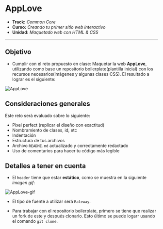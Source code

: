 # AppLove

* **Track:** _Common Core_
* **Curso:** _Creando tu primer sitio web interactivo_
* **Unidad:** _Maquetado web con HTML & CSS_

***

## **Objetivo**

* Cumplir con el reto propuesto en clase: Maquetar la web **AppLove**, utilizando como base un repositorio boilerplate(plantilla inicial) con los recursos necesarios(imágenes y algunas clases CSS). El resultado a lograr es el siguiente:

![AppLove](https://fotos.subefotos.com/1edc0aab51f1d624da4a24ab86129d87o.png)

## Consideraciones generales

Este reto será evaluado sobre lo siguiente:

* Pixel perfect (replicar el diseño con exactitud)
* Nombramiento de clases, id, etc
* Indentación
* Estructura de tus archivos
* Archivo `README.md` actualizado y correctamente redactado
* Uso de comentarios para hacer tu código más legible

## **Detalles a tener en cuenta**

* El `header` tiene que estar **estático**, como se muestra en la siguiente _imagen gif_:

![AppLove-gif](https://fotos.subefotos.com/da068e44cb72b36ba6c4458130c00185o.gif) 

* El tipo de fuente a utilizar será `Raleway`.

* Para trabajar con el repositorio boilerplate, primero se tiene que realizar un fork de este y después clonarlo. Esto último se puede logarr usando el comando `git clone`.
